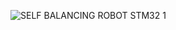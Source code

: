 
![SELF BALANCING ROBOT STM32 1](https://github.com/user-attachments/assets/4eace7c4-8d56-49b6-b19c-aaf172c4220c)
